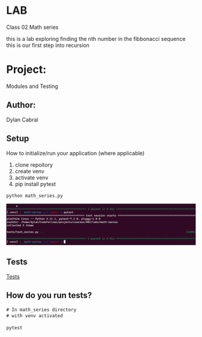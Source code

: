 # LAB 
Class 02 Math series

this is a lab exploring finding the nth number in the fibbonacci sequence this is our first step into recursion

# Project: 

Modules and Testing
## Author: 

Dylan Cabral

## Setup
How to initialize/run your application (where applicable)

1. clone repoitory
2. create venv
3. activate venv
4. pip install pytest
```
python math_series.py

```

![test passing](Math_series.png)

## Tests
[Tests](tests/test_series.py)

## How do you run tests?

```
# In math_series directory
# with venv activated

pytest
```

